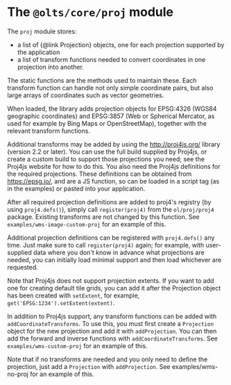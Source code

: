 # The `@olts/core/proj` module

The `proj` module stores:

- a list of {@link Projection}
  objects, one for each projection supported by the application
- a list of transform functions needed to convert coordinates in one projection
  into another.

The static functions are the methods used to maintain these.
Each transform function can handle not only simple coordinate pairs, but also
large arrays of coordinates such as vector geometries.

When loaded, the library adds projection objects for EPSG:4326 (WGS84
geographic coordinates) and EPSG:3857 (Web or Spherical Mercator, as used
for example by Bing Maps or OpenStreetMap), together with the relevant
transform functions.

Additional transforms may be added by using the <http://proj4js.org/>
library (version 2.2 or later). You can use the full build supplied by
Proj4js, or create a custom build to support those projections you need; see
the Proj4js website for how to do this. You also need the Proj4js definitions
for the required projections. These definitions can be obtained from
<https://epsg.io/>, and are a JS function, so can be loaded in a script
tag (as in the examples) or pasted into your application.

After all required projection definitions are added to proj4's registry (by
using `proj4.defs()`), simply call `register(proj4)` from the `ol/proj/proj4`
package. Existing transforms are not changed by this function. See
`examples/wms-image-custom-proj` for an example of this.

Additional projection definitions can be registered with `proj4.defs()` any
time. Just make sure to call `register(proj4)` again; for example, with
user-supplied data where you don't know in advance what projections are needed,
you can initially load minimal support and then load whichever are requested.

Note that Proj4js does not support projection extents. If you want to add
one for creating default tile grids, you can add it after the Projection
object has been created with `setExtent`, for example,
`get('EPSG:1234').setExtent(extent)`.

In addition to Proj4js support, any transform functions can be added with
`addCoordinateTransforms`. To use this, you must first create a `Projection`
object for the new projection and add it with `addProjection`. You can then add
the forward and inverse functions with `addCoordinateTransforms`. See
`examples/wms-custom-proj` for an example of this.

Note that if no transforms are needed and you only need to define the
projection, just add a `Projection` with `addProjection`. See
examples/wms-no-proj for an example of this.
